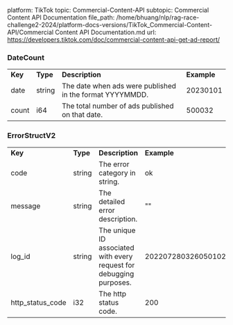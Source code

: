 platform: TikTok
topic: Commercial-Content-API
subtopic: Commercial Content API Documentation
file_path: /home/bhuang/nlp/rag-race-challenge2-2024/platform-docs-versions/TikTok_Commercial-Content-API/Commercial Content API Documentation.md
url: https://developers.tiktok.com/doc/commercial-content-api-get-ad-report/

### DateCount

|     |     |     |     |
| --- | --- | --- | --- |
| **Key** | **Type** | **Description** | **Example** |
| date | string | The date when ads were published in the format YYYYMMDD. | 20230101 |
| count | i64 | The total number of ads published on that date. | 500032 |

### ErrorStructV2

|     |     |     |     |
| --- | --- | --- | --- |
| **Key** | **Type** | **Description** | **Example** |
| code | string | The error category in string. | ok  |
| message | string | The detailed error description. | ""  |
| log\_id | string | The unique ID associated with every request for debugging purposes. | 202207280326050102231031430C7E754E |
| http\_status\_code | i32 | The http status code. | 200 |